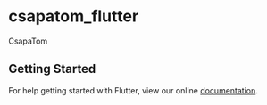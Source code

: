 # csapatom_flutter

CsapaTom

## Getting Started

For help getting started with Flutter, view our online
[documentation](https://flutter.io/).
